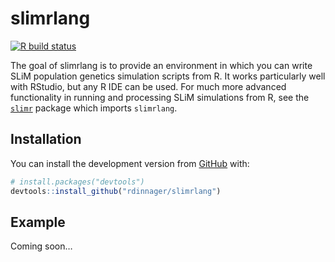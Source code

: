 
<!-- README.md is generated from README.Rmd. Please edit that file -->

# slimrlang

<!-- badges: start -->

[![R build
status](https://github.com/rdinnager/slimrlang/workflows/R-CMD-check/badge.svg)](https://github.com/rdinnager/slimrlang/actions)
<!-- badges: end -->

The goal of slimrlang is to provide an environment in which you can
write SLiM population genetics simulation scripts from R. It works
particularly well with RStudio, but any R IDE can be used. For much more
advanced functionality in running and processing SLiM simulations from
R, see the [`slimr`](https://github.com/rdinnager/slimr) package which
imports `slimrlang`.

## Installation

You can install the development version from
[GitHub](https://github.com/) with:

``` r
# install.packages("devtools")
devtools::install_github("rdinnager/slimrlang")
```

## Example

Coming soon…
